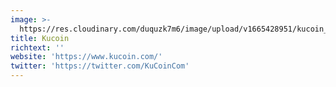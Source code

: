 ```yaml
---
image: >-
  https://res.cloudinary.com/duquzk7m6/image/upload/v1665428951/kucoin_yyfvkx.png
title: Kucoin
richtext: ''
website: 'https://www.kucoin.com/'
twitter: 'https://twitter.com/KuCoinCom'
---
```


